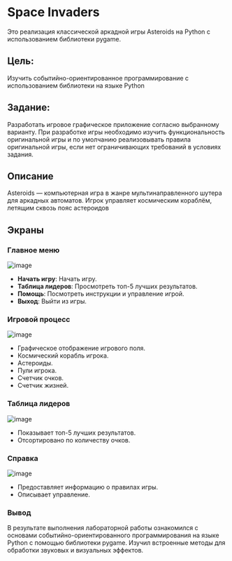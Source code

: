 # Space Invaders

Это реализация классической аркадной игры Asteroids на Python с использованием библиотеки pygame. 

## Цель:
Изучить событийно-ориентированное программирование с использованием библиотеки на языке Python

## Задание:
Разработать игровое графическое приложение согласно выбранному варианту. При разработке игры необходимо изучить функциональность оригинальной игры и по умолчанию реализовывать правила оригинальной игры, если нет ограничивающих требований в условиях задания.


## Описание

Asteroids — компьютерная игра в жанре мультинаправленного шутера для аркадных автоматов. Игрок управляет космическим кораблём, летящим сквозь пояс астероидов
## Экраны

### Главное меню
![image](https://github.com/MCmandarin/ppois-2-2024/assets/115151742/4fd8c8ca-c76c-4d29-8266-f12edd3f1a5a)

- **Начать игру**: Начать игру.
- **Таблица лидеров**: Просмотреть топ-5 лучших результатов.
- **Помощь**: Посмотреть инструкции и управление игрой.
- **Выход**: Выйти из игры.

### Игровой процесс
![image](https://github.com/MCmandarin/ppois-2-2024/assets/115151742/efd9dbd6-5152-4c5e-8635-04084c904444)

- Графическое отображение игрового поля.
- Космический корабль игрока.
- Астероиды.
- Пули игрока.
- Счетчик очков.
- Счетчик жизней.

### Таблица лидеров
![image](https://github.com/MCmandarin/ppois-2-2024/assets/115151742/59218946-c60e-4e43-b6c4-d61d8556f192)

- Показывает топ-5 лучших результатов.
- Отсортировано по количеству очков.

### Справка
![image](https://github.com/MCmandarin/ppois-2-2024/assets/115151742/0afd831c-5be9-4bbd-890f-e0680d8e5489)

- Предоставляет информацию о правилах игры.
- Описывает управление.

### Вывод
В результате выполнения лабораторной работы ознакомился с основами событийно-ориентированного программирования на языке Python с помощью библиотеки pygame. Изучил встроенные методы для обработки звуковых и визуальных эффектов.
